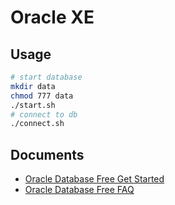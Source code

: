 # Oracle XE

## Usage

```bash
# start database
mkdir data
chmod 777 data
./start.sh
# connect to db
./connect.sh
```

## Documents

- [Oracle Database Free Get Started](https://www.oracle.com/hk/database/free/get-started/)
- [Oracle Database Free FAQ](https://www.oracle.com/hk/database/free/faq/)
